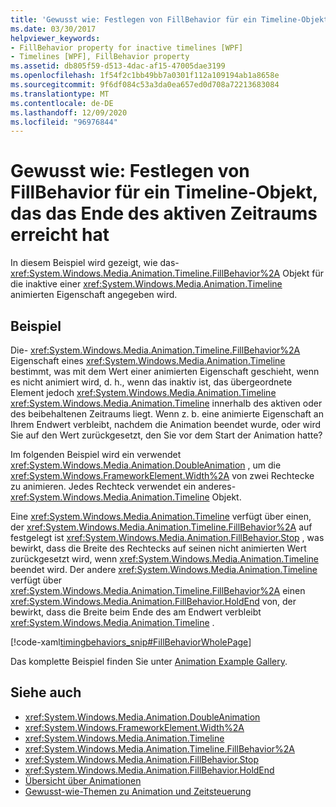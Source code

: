 ```yaml
---
title: 'Gewusst wie: Festlegen von FillBehavior für ein Timeline-Objekt, das das Ende des aktiven Zeitraums erreicht hat'
ms.date: 03/30/2017
helpviewer_keywords:
- FillBehavior property for inactive timelines [WPF]
- Timelines [WPF], FillBehavior property
ms.assetid: db805f59-d513-4dac-af15-47005dae3199
ms.openlocfilehash: 1f54f2c1bb49bb7a0301f112a109194ab1a8658e
ms.sourcegitcommit: 9f6df084c53a3da0ea657ed0d708a72213683084
ms.translationtype: MT
ms.contentlocale: de-DE
ms.lasthandoff: 12/09/2020
ms.locfileid: "96976844"
---
```

# <a name="how-to-specify-the-fillbehavior-for-a-timeline-that-has-reached-the-end-of-its-active-period"></a>Gewusst wie: Festlegen von FillBehavior für ein Timeline-Objekt, das das Ende des aktiven Zeitraums erreicht hat
In diesem Beispiel wird gezeigt, wie das- <xref:System.Windows.Media.Animation.Timeline.FillBehavior%2A> Objekt für die inaktive einer <xref:System.Windows.Media.Animation.Timeline> animierten Eigenschaft angegeben wird.  
  
## <a name="example"></a>Beispiel  
 Die- <xref:System.Windows.Media.Animation.Timeline.FillBehavior%2A> Eigenschaft eines <xref:System.Windows.Media.Animation.Timeline> bestimmt, was mit dem Wert einer animierten Eigenschaft geschieht, wenn es nicht animiert wird, d. h., wenn das inaktiv ist, das übergeordnete Element jedoch <xref:System.Windows.Media.Animation.Timeline> <xref:System.Windows.Media.Animation.Timeline> innerhalb des aktiven oder des beibehaltenen Zeitraums liegt. Wenn z. b. eine animierte Eigenschaft an Ihrem Endwert verbleibt, nachdem die Animation beendet wurde, oder wird Sie auf den Wert zurückgesetzt, den Sie vor dem Start der Animation hatte?  
  
 Im folgenden Beispiel wird ein verwendet <xref:System.Windows.Media.Animation.DoubleAnimation> , um die <xref:System.Windows.FrameworkElement.Width%2A> von zwei Rechtecke zu animieren. Jedes Rechteck verwendet ein anderes- <xref:System.Windows.Media.Animation.Timeline> Objekt.  
  
 Eine <xref:System.Windows.Media.Animation.Timeline> verfügt über einen, der <xref:System.Windows.Media.Animation.Timeline.FillBehavior%2A> auf festgelegt ist <xref:System.Windows.Media.Animation.FillBehavior.Stop> , was bewirkt, dass die Breite des Rechtecks auf seinen nicht animierten Wert zurückgesetzt wird, wenn <xref:System.Windows.Media.Animation.Timeline> beendet wird. Der andere <xref:System.Windows.Media.Animation.Timeline> verfügt über <xref:System.Windows.Media.Animation.Timeline.FillBehavior%2A> einen <xref:System.Windows.Media.Animation.FillBehavior.HoldEnd> von, der bewirkt, dass die Breite beim Ende des am Endwert verbleibt <xref:System.Windows.Media.Animation.Timeline> .  
  
 [!code-xaml[timingbehaviors_snip#FillBehaviorWholePage](~/samples/snippets/csharp/VS_Snippets_Wpf/timingbehaviors_snip/CSharp/FillBehaviorExample.xaml#fillbehaviorwholepage)]  
  
 Das komplette Beispiel finden Sie unter [Animation Example Gallery](https://github.com/Microsoft/WPF-Samples/tree/master/Animation/AnimationExamples).  
  
## <a name="see-also"></a>Siehe auch

- <xref:System.Windows.Media.Animation.DoubleAnimation>
- <xref:System.Windows.FrameworkElement.Width%2A>
- <xref:System.Windows.Media.Animation.Timeline>
- <xref:System.Windows.Media.Animation.Timeline.FillBehavior%2A>
- <xref:System.Windows.Media.Animation.FillBehavior.Stop>
- <xref:System.Windows.Media.Animation.FillBehavior.HoldEnd>
- [Übersicht über Animationen](animation-overview.md)
- [Gewusst-wie-Themen zu Animation und Zeitsteuerung](animation-and-timing-how-to-topics.md)
